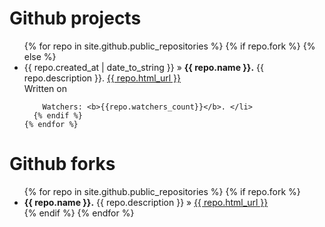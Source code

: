 <div id="home">

  

  <h1>Github projects</h1>
  <ul class="repos">
    {% for repo in site.github.public_repositories %}
      {% if repo.fork %}
      {% else %}
        <li>
        <span>{{ repo.created_at | date_to_string }}</span> &raquo;
        <b>{{ repo.name }}.</b> {{ repo.description }}. <a href="{{ repo.html_url }}">{{ repo.html_url }}</a><br/>
        Written on
        
        Watchers: <b>{{repo.watchers_count}}</b>. </li>
      {% endif %}
    {% endfor %}
  </ul>
  
  <h1>Github forks</h1>
  <ul class="repos">
    {% for repo in site.github.public_repositories %}
      {% if repo.fork %}
        <li><b>{{ repo.name }}.</b> {{ repo.description }} &raquo; <a href="{{ repo.html_url }}">{{ repo.html_url }}</a></li>
      {% endif %}
    {% endfor %}
  </ul>

</div>

